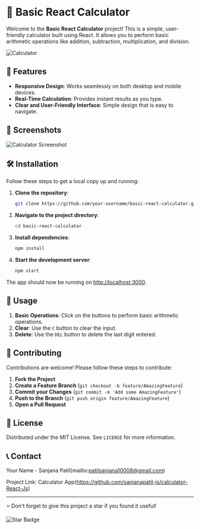 

# 🧮 Basic React Calculator

Welcome to the **Basic React Calculator** project! This is a simple, user-friendly calculator built using React. It allows you to perform basic arithmetic operations like addition, subtraction, multiplication, and division.

![Calculator](https://cdn.dribbble.com/users/2842511/screenshots/6703893/800px.gif)

## 🚀 Features

- **Responsive Design**: Works seamlessly on both desktop and mobile devices.
- **Real-Time Calculation**: Provides instant results as you type.
- **Clear and User-Friendly Interface**: Simple design that is easy to navigate.

## 📸 Screenshots

![Calculator Screenshot](https://example.com/images/calculator-screenshot.png)

## 🛠️ Installation

Follow these steps to get a local copy up and running:

1. **Clone the repository**:
   ```sh
   git clone https://github.com/your-username/basic-react-calculator.git
   ```

2. **Navigate to the project directory**:
   ```sh
   cd basic-react-calculator
   ```

3. **Install dependencies**:
   ```sh
   npm install
   ```

4. **Start the development server**:
   ```sh
   npm start
   ```

The app should now be running on [http://localhost:3000](http://localhost:3000).

## 🧩 Usage

1. **Basic Operations**: Click on the buttons to perform basic arithmetic operations.
2. **Clear**: Use the `C` button to clear the input.
3. **Delete**: Use the `DEL` button to delete the last digit entered.

## 🤝 Contributing

Contributions are welcome! Please follow these steps to contribute:

1. **Fork the Project**
2. **Create a Feature Branch** (`git checkout -b feature/AmazingFeature`)
3. **Commit your Changes** (`git commit -m 'Add some AmazingFeature'`)
4. **Push to the Branch** (`git push origin feature/AmazingFeature`)
5. **Open a Pull Request**

## 📄 License

Distributed under the MIT License. See `LICENSE` for more information.

## 📞 Contact

Your Name - Sanjana Patil(mailto:patilsanjana10008@gmail.com)

Project Link: Calculator App(https://github.com/sanjanapatil-js/calculator-React-Js)

---

⭐️ Don't forget to give this project a star if you found it useful!

![Star Badge](https://github.com/sanjanapatil-js/calculator-React-Js)
```
